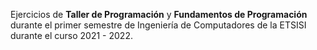 Ejercicios de **Taller de Programación** y **Fundamentos de Programación** durante el primer semestre de Ingeniería de Computadores de la ETSISI durante el curso 2021 - 2022.